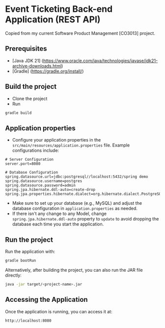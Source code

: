 # Event Ticketing Back-end Application (REST API)

Copied from my current Software Product Management [CO3013] project.

## Prerequisites

* [Java JDK 21] (https://www.oracle.com/java/technologies/javase/jdk21-archive-downloads.html)
* [Gradle] (https://gradle.org/install/)

## Build the project
- Clone the project
- Run 
```bash
gradle build
```

## Application properties
- Configure your application properties in the `src/main/resources/application.properties` file. Example configurations include:

```properties
# Server Configuration
server.port=8080

# Database Configuration
spring.datasource.url=jdbc:postgresql//localhost:5432/spring demo
spring.datasource.username=postgres
spring.datasource.password=admin
spring.jpa.hibernate.ddl-auto=create-drop
spring.jpa.properties.hibernate.dialect=org.hibernate.dialect.PostgreSQLDialect
```

- Make sure to set up your database (e.g., MySQL) and adjust the database configuration in `application.properties` as needed.
- If there isn't any change to any Model, change `spring.jpa.hibernate.ddl-auto` property to `update` to avoid dropping the database each time you start the application.

## Run the project
Run the application with:
```bash
gradle bootRun
```
Alternatively, after building the project, you can also run the JAR file directly:
```bash
java -jar target/<project-name>.jar
```

## Accessing the Application
Once the application is running, you can access it at:
```
http://localhost:8080
```
